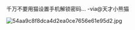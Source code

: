 千万不要用猫设置手机解锁密码... -via@天才小熊猫

![54aa9c8f8dca4d2ea0ce7656e61e95d2.jpg](https://wxlzmt.github.io/cdn1/ext/qw/groups/40003/54aa9c8f8dca4d2ea0ce7656e61e95d2.jpg)

